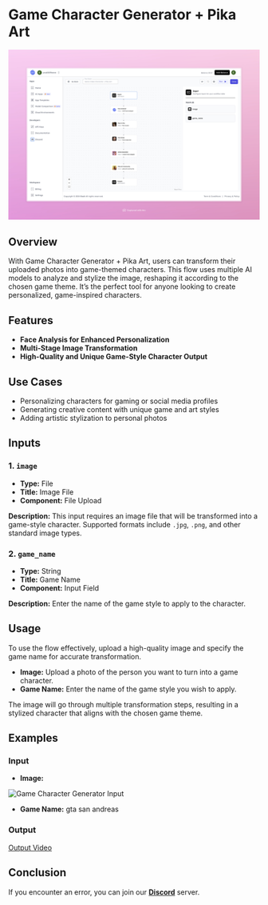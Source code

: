 # Game Character Generator + Pika Art

<img src="images/game-video-character-generator-pika-full.jpeg" alt="Game Character Generator + Pika Art"/>

## Overview

With Game Character Generator + Pika Art, users can transform their uploaded photos into game-themed characters. This flow uses multiple AI models to analyze and stylize the image, reshaping it according to the chosen game theme. It’s the perfect tool for anyone looking to create personalized, game-inspired characters.

## Features
- **Face Analysis for Enhanced Personalization**
- **Multi-Stage Image Transformation**
- **High-Quality and Unique Game-Style Character Output**

## Use Cases
- Personalizing characters for gaming or social media profiles
- Generating creative content with unique game and art styles
- Adding artistic stylization to personal photos


## Inputs

### 1. `image`
- **Type:** File
- **Title:** Image File
- **Component:** File Upload

**Description:** This input requires an image file that will be transformed into a game-style character. Supported formats include `.jpg`, `.png`, and other standard image types.

### 2. `game_name`
- **Type:** String
- **Title:** Game Name
- **Component:** Input Field

**Description:** Enter the name of the game style to apply to the character.

## Usage

To use the flow effectively, upload a high-quality image and specify the game name for accurate transformation.

- **Image:** Upload a photo of the person you want to turn into a game character.
- **Game Name:** Enter the name of the game style you wish to apply.

The image will go through multiple transformation steps, resulting in a stylized character that aligns with the chosen game theme.

## Examples

### Input

- **Image:**

<img src="https://storage.googleapis.com/magicpoint/models/women.png" alt="Game Character Generator Input" width="300">

- **Game Name:** gta san andreas

### Output
[Output Video](https://storage.googleapis.com/magicpoint/github-outputs/game-video-character-generator-pika-github-output.mp4)

## Conclusion

If you encounter an error, you can join our <b><a href="https://discord.com/invite/yzZD4ZxBPt" target="_blank">Discord</a></b> server.